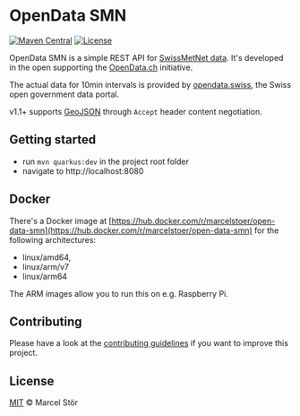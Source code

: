 # OpenData SMN

[![Maven Central](https://maven-badges.herokuapp.com/maven-central/com.frightanic/open-data-smn/badge.svg)](https://maven-badges.herokuapp.com/maven-central/com.frightanic/open-data-smn/)
[![License](https://img.shields.io/badge/license-MIT-blue.svg?style=flat)](https://github.com/marcelstoer/open-data-smn/blob/master/LICENSE)

OpenData SMN is a simple REST API for [SwissMetNet data](http://www.meteoschweiz.admin.ch/home/mess-und-prognosesysteme/bodenstationen/automatisches-messnetz.html).
It's developed in the open supporting the [OpenData.ch](http://opendata.ch/) initiative.

The actual data for 10min intervals is provided by [opendata.swiss](https://opendata.swiss/de/dataset/automatische-wetterstationen-aktuelle-messwerte), the Swiss open government data portal.

v1.1+ supports [GeoJSON](http://en.wikipedia.org/wiki/GeoJSON) through `Accept` header content negotiation.

## Getting started

- run `mvn quarkus:dev` in the project root folder
- navigate to http://localhost:8080

## Docker
There's a Docker image at [https://hub.docker.com/r/marcelstoer/open-data-smn](https://hub.docker.com/r/marcelstoer/open-data-smn) for the following architectures:

- linux/amd64,
- linux/arm/v7
- linux/arm64

The ARM images allow you to run this on e.g. Raspberry Pi.

## Contributing
Please have a look at the [contributing guidelines](CONTRIBUTING.md) if you want to improve this project.

## License
[MIT](http://opensource.org/licenses/MIT) © Marcel Stör
